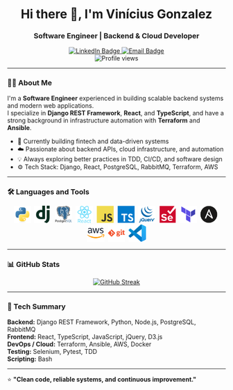 <h1 align="center">Hi there 👋, I'm Vinícius Gonzalez</h1>
<h3 align="center">Software Engineer | Backend & Cloud Developer</h3>

<div id="badges" align="center">
  <a href="https://www.linkedin.com/in/vin%C3%ADcius-gonzalez-caetano-06943044/">
    <img src="https://img.shields.io/badge/LinkedIn-blue?style=for-the-badge&logo=linkedin&logoColor=white" alt="LinkedIn Badge"/>
  </a>
  <a href="mailto:vinigonzalez1993@gmail.com">
    <img src="https://img.shields.io/badge/Email-red?style=for-the-badge&logo=gmail&logoColor=white" alt="Email Badge"/>
  </a>
</div>

<div align="center">
  <img src="https://komarev.com/ghpvc/?username=vinigonz1993&style=flat-square&color=blue" alt="Profile views"/>
</div>

---

### 👨‍💻 About Me
I'm a **Software Engineer** experienced in building scalable backend systems and modern web applications.  
I specialize in **Django REST Framework**, **React**, and **TypeScript**, and have a strong background in infrastructure automation with **Terraform** and **Ansible**.

- 🔭 Currently building fintech and data-driven systems  
- ☁️ Passionate about backend APIs, cloud infrastructure, and automation  
- 💡 Always exploring better practices in TDD, CI/CD, and software design  
- ⚙️ Tech Stack: Django, React, PostgreSQL, RabbitMQ, Terraform, AWS

---

### 🛠️ Languages and Tools
<div align="center">
  <img src="https://github.com/devicons/devicon/blob/master/icons/python/python-original.svg" title="Python" alt="Python" width="40" height="40"/>&nbsp;
  <img src="https://github.com/devicons/devicon/blob/master/icons/django/django-plain.svg" title="Django" alt="Django" width="40" height="40"/>&nbsp;
  <img src="https://github.com/devicons/devicon/blob/master/icons/postgresql/postgresql-original-wordmark.svg" title="PostgreSQL" alt="PostgreSQL" width="40" height="40"/>&nbsp;
  <img src="https://github.com/devicons/devicon/blob/master/icons/react/react-original-wordmark.svg" title="React" alt="React" width="40" height="40"/>&nbsp;
  <img src="https://github.com/devicons/devicon/blob/master/icons/javascript/javascript-original.svg" title="JavaScript" alt="JavaScript" width="40" height="40"/>&nbsp;
  <img src="https://github.com/devicons/devicon/blob/master/icons/typescript/typescript-plain.svg" title="TypeScript" alt="TypeScript" width="40" height="40"/>&nbsp;
  <img src="https://github.com/devicons/devicon/blob/master/icons/jquery/jquery-plain-wordmark.svg" title="jQuery" alt="jQuery" width="40" height="40"/>&nbsp;
  <img src="https://github.com/devicons/devicon/blob/master/icons/selenium/selenium-original.svg" title="Selenium" alt="Selenium" width="40" height="40"/>&nbsp;
  <img src="https://github.com/devicons/devicon/blob/master/icons/terraform/terraform-original.svg" title="Terraform" alt="Terraform" width="40" height="40"/>&nbsp;
  <img src="https://github.com/devicons/devicon/blob/master/icons/ansible/ansible-original.svg" title="Ansible" alt="Ansible" width="40" height="40"/>&nbsp;
  <img src="https://github.com/devicons/devicon/blob/master/icons/amazonwebservices/amazonwebservices-original-wordmark.svg" title="AWS" alt="AWS" width="40" height="40"/>&nbsp;
  <img src="https://github.com/devicons/devicon/blob/master/icons/git/git-plain-wordmark.svg" title="Git" alt="Git" width="40" height="40"/>&nbsp;
  <img src="https://github.com/devicons/devicon/blob/master/icons/vscode/vscode-original.svg" title="VSCode" alt="VSCode" width="40" height="40"/>
</div>

---

### 📊 GitHub Stats
<div align="center">
  <a href="https://git.io/streak-stats">
    <img src="http://github-readme-streak-stats.herokuapp.com?user=vinigonz1993&theme=merko&hide_border=true&border_radius=8&date_format=j%20M%5B%20Y%5D&mode=weekly&card_width=490" alt="GitHub Streak" />
  </a>
  <br/>
</div>

---

### 🧠 Tech Summary
**Backend:** Django REST Framework, Python, Node.js, PostgreSQL, RabbitMQ  
**Frontend:** React, TypeScript, JavaScript, jQuery, D3.js  
**DevOps / Cloud:** Terraform, Ansible, AWS, Docker  
**Testing:** Selenium, Pytest, TDD  
**Scripting:** Bash

---

⭐ **"Clean code, reliable systems, and continuous improvement."**
